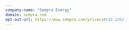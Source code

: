 ```yaml
---
company-name: "Sempra Energy"
domain: sempra.com
opt-out-url: https://www.sempra.com/privacy#tab-2262
---
```





